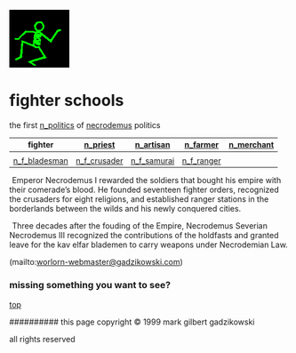 ![dancer](assets/dancer.gif)

# fighter schools



 the first  [n_politics](n_politics.md)  of  [necrodemus](necrodemus.md)  politics

| **fighter**                         |  [n_priest](n_priest.md)          |  [n_artisan](n_artisan.md)      |  [n_farmer](n_farmer.md)      |  [n_merchant](n_merchant.md)  | 
| ----------------------------------- | --------------------------------- | ------------------------------- | ----------------------------- | ----------------------------- | 
|                                     |                                   |                                 |                               |                               | 
|  [n_f_bladesman](n_f_bladesman.md)  |  [n_f_crusader](n_f_crusader.md)  |  [n_f_samurai](n_f_samurai.md)  |  [n_f_ranger](n_f_ranger.md)  |                               | 

 





 

 ![xparent](assets/xparent.gif)  Emperor Necrodemus I rewarded the soldiers that bought his empire with their comerade’s blood. He founded seventeen fighter orders, recognized the crusaders for eight religions, and established ranger stations in the borderlands between the wilds and his newly conquered cities. 

 ![xparent](assets/xparent.gif)  Three decades after the fouding of the Empire, Necrodemus Severian Necrodemus III recognized the contributions of the holdfasts and granted leave for the kav elfar blademen to carry weapons under Necrodemian Law. 

 (mailto:worlorn-webmaster@gadzikowski.com) 

 
### missing something you want to see?



 [top](#top) 

 
########## this page copyright © 1999 mark gilbert gadzikowski

 all rights reserved